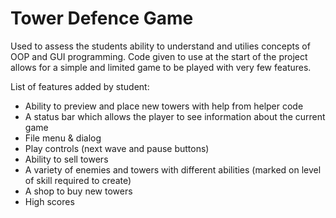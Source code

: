 # Tower Defence Game

Used to assess the students ability to understand and utilies concepts of OOP
and GUI programming. Code given to use at the start of the project allows for
a simple and limited game to be played with very few features.

List of features added by student:
- Ability to preview and place new towers with help from helper code
- A status bar which allows the player to see information about the current game
- File menu & dialog
- Play controls (next wave and pause buttons)
- Ability to sell towers
- A variety of enemies and towers with different abilities (marked on level of skill required to create)
- A shop to buy new towers
- High scores
